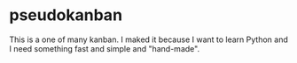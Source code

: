 # pseudokanban
This is a one of many kanban. I maked it because I want to learn Python and I need something fast and simple and "hand-made". 